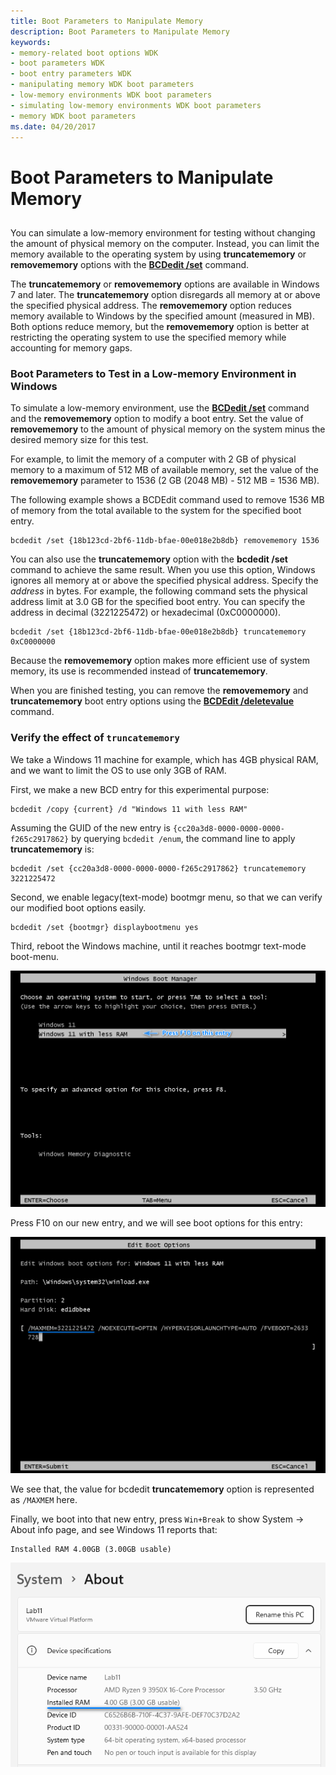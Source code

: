 ```yaml
---
title: Boot Parameters to Manipulate Memory
description: Boot Parameters to Manipulate Memory
keywords:
- memory-related boot options WDK
- boot parameters WDK
- boot entry parameters WDK
- manipulating memory WDK boot parameters
- low-memory environments WDK boot parameters
- simulating low-memory environments WDK boot parameters
- memory WDK boot parameters
ms.date: 04/20/2017
---
```


# Boot Parameters to Manipulate Memory


## <span id="ddk_boot_parameters_to_manipulate_memory_tools"></span><span id="DDK_BOOT_PARAMETERS_TO_MANIPULATE_MEMORY_TOOLS"></span>


You can simulate a low-memory environment for testing without changing the amount of physical memory on the computer. Instead, you can limit the memory available to the operating system by using **truncatememory** or **removememory** options with the [**BCDedit /set**](./bcdedit--set.md) command.

The **truncatememory** or **removememory** options are available in Windows 7 and later. The **truncatememory** option disregards all memory at or above the specified physical address. The **removememory** option reduces memory available to Windows by the specified amount (measured in MB). Both options reduce memory, but the **removememory** option is better at restricting the operating system to use the specified memory while accounting for memory gaps.

### <span id="boot_parameters_to_test_in_a_low_memory_environment_in_windows_vista_a"></span><span id="BOOT_PARAMETERS_TO_TEST_IN_A_LOW_MEMORY_ENVIRONMENT_IN_WINDOWS_VISTA_A"></span>Boot Parameters to Test in a Low-memory Environment in Windows

To simulate a low-memory environment, use the [**BCDedit /set**](./bcdedit--set.md) command and the **removememory** option to modify a boot entry. Set the value of **removememory** to the amount of physical memory on the system minus the desired memory size for this test.

For example, to limit the memory of a computer with 2 GB of physical memory to a maximum of 512 MB of available memory, set the value of the **removememory** parameter to 1536 (2 GB (2048 MB) - 512 MB = 1536 MB).

The following example shows a BCDEdit command used to remove 1536 MB of memory from the total available to the system for the specified boot entry.

```
bcdedit /set {18b123cd-2bf6-11db-bfae-00e018e2b8db} removememory 1536
```

You can also use the **truncatememory** option with the **bcdedit /set** command to achieve the same result. When you use this option, Windows ignores all memory at or above the specified physical address. Specify the *address* in bytes. For example, the following command sets the physical address limit at 3.0 GB for the specified boot entry. You can specify the address in decimal (3221225472) or hexadecimal (0xC0000000).

```
bcdedit /set {18b123cd-2bf6-11db-bfae-00e018e2b8db} truncatememory 0xC0000000
```

Because the **removememory** option makes more efficient use of system memory, its use is recommended instead of **truncatememory**.

When you are finished testing, you can remove the **removememory** and **truncatememory** boot entry options using the [**BCDEdit /deletevalue**](./bcdedit--deletevalue.md) command.

### Verify the effect of `truncatememory`

We take a Windows 11 machine for example, which has 4GB physical RAM, and we want to limit the OS to use only 3GB of RAM.
	
First, we make a new BCD entry for this experimental purpose:
	
```
bcdedit /copy {current} /d "Windows 11 with less RAM"
```

Assuming the GUID of the new entry is `{cc20a3d8-0000-0000-0000-f265c2917862}` by querying `bcdedit /enum`, the command line to apply **truncatememory** is:

```
bcdedit /set {cc20a3d8-0000-0000-0000-f265c2917862} truncatememory 3221225472
```

Second, we enable legacy(text-mode) bootmgr menu, so that we can verify our modified boot options easily.
	
```
bcdedit /set {bootmgr} displaybootmenu yes
```

Third, reboot the Windows machine, until it reaches bootmgr text-mode boot-menu. 

![Bootmgr text boot-menu](images/bootmgr-text-menu-win11.png)

Press F10 on our new entry, and we will see boot options for this entry:

![Bootmgr F10 show options](images/bootmgr-f10-option.png)

We see that, the value for bcdedit **truncatememory** option is represented as `/MAXMEM` here.

Finally, we boot into that new entry, press `Win+Break` to show System -> About info page, and see Windows 11 reports that:
	
	Installed RAM 4.00GB (3.00GB usable)

![Win11 UI shows less memory usable](images/win11-system-about-4gb-3gb.png)
